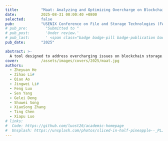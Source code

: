 ```yaml
---
title:          "Maat: Analyzing and Optimizing Overcharge on Blockchain Storage"
date:           2025-08-31 00:00:40 +0800
selected:       false
pub:            "USENIX Conference on File and Storage Technologies (FAST)"
# pub_pre:        "Submitted to "
# pub_post:       'Under review.'
# pub_last:       ' <span class="badge badge-pill badge-publication badge-success">Spotlight</span>'
pub_date:       "2025"

abstract: >-
  A tool designed to address overcharging issues on blockchain storage.
cover:          /assets/images/covers/2025/maat.jpg
authors:
  - Zheyuan He
  - Zihao Li#
  - Qiao Ao
  - Jingwei Li#
  - Feng Luo
  - Sen Yang
  - Gelei Deng
  - Shuwei Song
  - XiaoSong Zhang
  - Ting Chen
  - Xiapu Luo
# links:
#  Code: https://github.com/luost26/academic-homepage
#  Unsplash: https://unsplash.com/photos/sliced-in-half-pineapple--_PLJZmHZzk
---
```


